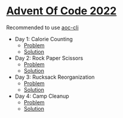 # [Advent Of Code 2022](https://adventofcode.com/2022/)

Recommended to use [aoc-cli](https://github.com/scarvalhojr/aoc-cli)

- Day 1: Calorie Counting
  - [Problem](https://adventofcode.com/2022/day/1)
  - [Solution](src/Day01.kt)
- Day 2: Rock Paper Scissors
  - [Problem](https://adventofcode.com/2022/day/2)
  - [Solution](src/Day02.kt)
- Day 3: Rucksack Reorganization
  - [Problem](https://adventofcode.com/2022/day/3)
  - [Solution](src/Day03.kt)
- Day 4: Camp Cleanup
  - [Problem](https://adventofcode.com/2022/day/4)
  - [Solution](src/Day04.kt)
